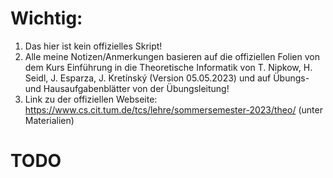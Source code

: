 # Wichtig:
1. Das hier ist kein offizielles Skript!
2. Alle meine Notizen/Anmerkungen basieren auf die offiziellen Folien von dem Kurs Einführung in die Theoretische Informatik von T. Nipkow, H. Seidl, J. Esparza, J. Kretínský (Version 05.05.2023) und auf Übungs- und Hausaufgabenblätter von der Übungsleitung!
3. Link zu der offiziellen Webseite: https://www.cs.cit.tum.de/tcs/lehre/sommersemester-2023/theo/ (unter Materialien)

# TODO
